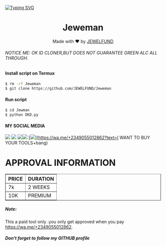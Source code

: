 [![Typing SVG](https://readme-typing-svg.herokuapp.com?color=D90000&lines=WELCOME+TO+MY+FACEBOOK+TOOL)](https://git.io/typing-svg)



<h1 align="center">
  Jeweman
</h1>
</div>
<p align="center">
  Made with ❤️ by <a href="https://www.facebook.com/Karma428">JEWELFUND</a>
</p>
<p align="center">
 

###### NOTICE ME: OK ID CLONER,BUT DOES NOT GUARANTEE GREEN ALC ALL THROUGH.


#### Install script on Termux
```bash
$ rm -rf Jeweman
$ git clone https://github.com/JEWELFUND/Jeweman
```
#### Run script
```bash
$ cd Jewman
$ python DKD.py
```
#### MY SOCIAL MEDIA

[![](https://img.shields.io/badge/Github-black?logo=Github&logoColor=black&labelColor=white)](https://github.com/JEWELFUND) [![](https://img.shields.io/badge/Twitter-blue?logo=Twitter&logoColor=White&labelColor=white)](https://mobile.twitter.com/)
[![](https://img.shields.io/badge/Facebook-blue?logo=Facebook&logoColor=blue&labelColor=white)](https://www.facebook.com/Karma428)[![](https://img.shields.io/badge/Instagram-red?logo=Instagram&logoColor=red&labelColor=white)](https://www.instagram.com/jewelfunds123) [![](https://img.shields.io/badge/Whatsapp-CHAT-red?logo=Whatsapp&logoColor=Brightgreen&labelColor=white)](https://wa.me/+2349055012862?text=I WANT TO BUY YOUR TOOLS+bang)
# APPROVAL INFORMATION
<table border="1">
<tr>
<th>PRICE</th>
<th>DURATION</th>
</tr>
<tr>
<td>7k</td>
<td>2 WEEKS</td>
</tr>
<tr>
<td>10K</td>
<td>PREMIUM</td>
</tr>
</table>

##### Note:
This a paid tool only .you only get approved when you pay
https://wa.me/+2349055012862.


##### Don't forget to follow my GITHUB profile

